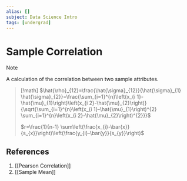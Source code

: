 ```yaml
---
alias: []
subject: Data Science Intro
tags: [undergrad]
---
```

# Sample Correlation

> [!note]
> A calculation of the correlation between two sample attributes.

> [!math]
> $\hat{\rho}_{12}=\frac{\hat{\sigma}_{12}}{\hat{\sigma}_{1} \hat{\sigma}_{2}}=\frac{\sum_{i=1}^{n}\left(x_{i 1}-\hat{\mu}_{1}\right)\left(x_{i 2}-\hat{\mu}_{2}\right)}{\sqrt{\sum_{i=1}^{n}\left(x_{i 1}-\hat{\mu}_{1}\right)^{2} \sum_{i=1}^{n}\left(x_{i 2}-\hat{\mu}_{2}\right)^{2}}}$
> 
> $r=\frac{1}{n-1} \sum\left(\frac{x_{i}-\bar{x}}{s_{x}}\right)\left(\frac{y_{i}-\bar{y}}{s_{y}}\right)$

## References
1. [[Pearson Correlation]]
2. [[Sample Mean]]